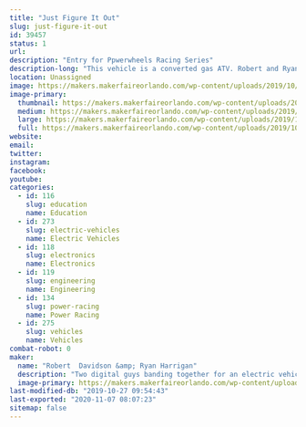 ```yaml
---
title: "Just Figure It Out"
slug: just-figure-it-out
id: 39457
status: 1
url: 
description: "Entry for Ppwerwheels Racing Series"
description-long: "This vehicle is a converted gas ATV. Robert and Ryan have 'learned while doing' for this project. Through determination and luck, this vehicle has made it as a competitor in this year's race"
location: Unassigned
image: https://makers.makerfaireorlando.com/wp-content/uploads/2019/10/profile_pic-1-1024x768.jpeg
image-primary:
  thumbnail: https://makers.makerfaireorlando.com/wp-content/uploads/2019/10/profile_pic-1-150x150.jpeg
  medium: https://makers.makerfaireorlando.com/wp-content/uploads/2019/10/profile_pic-1-300x225.jpeg
  large: https://makers.makerfaireorlando.com/wp-content/uploads/2019/10/profile_pic-1-1024x768.jpeg
  full: https://makers.makerfaireorlando.com/wp-content/uploads/2019/10/profile_pic-1.jpeg
website: 
email: 
twitter: 
instagram: 
facebook: 
youtube: 
categories:
  - id: 116
    slug: education
    name: Education
  - id: 273
    slug: electric-vehicles
    name: Electric Vehicles
  - id: 118
    slug: electronics
    name: Electronics
  - id: 119
    slug: engineering
    name: Engineering
  - id: 134
    slug: power-racing
    name: Power Racing
  - id: 275
    slug: vehicles
    name: Vehicles
combat-robot: 0
maker:
  name: "Robert  Davidson &amp; Ryan Harrigan"
  description: "Two digital guys banding together for an electric vehicle"
  image-primary: https://makers.makerfaireorlando.com/wp-content/uploads/2019/10/profile_pic-1024x768.jpeg
last-modified-db: "2019-10-27 09:54:43"
last-exported: "2020-11-07 08:07:23"
sitemap: false
---
```

